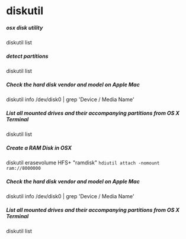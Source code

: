 # diskutil

##### osx disk utility

   diskutil  list

##### detect partitions

   diskutil  list

##### Check the hard disk vendor and model on Apple Mac

   diskutil  info /dev/disk0 | grep 'Device / Media Name'

##### List all mounted drives and their accompanying partitions from OS X Terminal

   diskutil  list

##### Create a RAM Disk in OSX

   diskutil  erasevolume HFS+ "ramdisk" `hdiutil attach -nomount ram://8000000`

##### Check the hard disk vendor and model on Apple Mac

   diskutil  info /dev/disk0 | grep 'Device / Media Name'

##### List all mounted drives and their accompanying partitions from OS X Terminal

   diskutil  list
